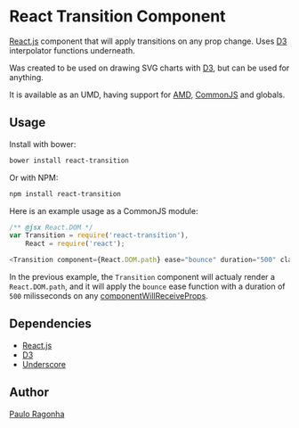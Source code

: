 # React Transition Component

[React.js](http://reactjs.com/) component that will apply transitions on any prop change. Uses [D3](http://d3js.org/) interpolator functions underneath.

Was created to be used on drawing SVG charts with [D3](http://d3js.org/), but can be used for anything.

It is available as an UMD, having support for [AMD](https://github.com/amdjs/amdjs-api/wiki/AMD), [CommonJS](http://wiki.commonjs.org/wiki/CommonJS) and globals.

## Usage

Install with bower:

```bash
bower install react-transition
```

Or with NPM:

```bash
npm install react-transition
```

Here is an example usage as a CommonJS module:

```js
/** @jsx React.DOM */
var Transition = require('react-transition'),
    React = require('react');

<Transition component={React.DOM.path} ease="bounce" duration="500" className="link" d={diagonal(link)}/>
```

In the previous example, the `Transition` component will actualy render a `React.DOM.path`, and it will apply the `bounce` ease function with a duration of `500` milisseconds on any [componentWillReceiveProps](http://facebook.github.io/react/docs/component-specs.html#updating-componentwillreceiveprops).

## Dependencies

* [React.js](http://reactjs.com/)
* [D3](http://d3js.org/)
* [Underscore](http://underscorejs.org/)


## Author

[Paulo Ragonha](http://paulo.ragonha.me/)
